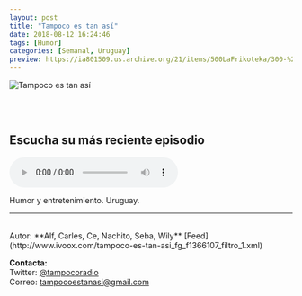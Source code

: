 ```yaml
---
layout: post
title: "Tampoco es tan así"
date: 2018-08-12 16:24:46
tags: [Humor]
categories: [Semanal, Uruguay]
preview: https://ia801509.us.archive.org/21/items/500LaFrikoteka/300-%20Tampoco%20es%20tan%20as%C3%AD%20Radio.jpeg
---
```


![Tampoco es tan así](https://ia801509.us.archive.org/21/items/500LaFrikoteka/500-%20Tampoco%20es%20tan%20as%C3%AD%20Radio.jpeg)

<br/>
<br/>

## Escucha su más reciente episodio

<!--reproductor-feed=http://www.ivoox.com/tampoco-es-tan-asi_fg_f1366107_filtro_1.xml-->
<!--reproductor-start-->
<audio id="audio" preload="auto" controls="" src="http://www.ivoox.com/t3-e29-039-los-hijos-del-temporal-039_mf_29784123_feed_1.mp3"></audio>
<!--reproductor-end-->

Humor y entretenimiento. Uruguay.

_ _ _

<br>
Autor: **Alf, Carles, Ce, Nachito, Seba, Wily**  
[Feed](http://www.ivoox.com/tampoco-es-tan-asi_fg_f1366107_filtro_1.xml)  



**Contacta:**  
Twitter: [@tampocoradio](https://twitter.com/tampocoradio)  
Correo: [tampocoestanasi@gmail.com](mailto:tampocoestanasi@gmail.com)  

